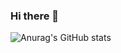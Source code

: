### Hi there 👋
![Anurag's GitHub stats](https://github-readme-stats.vercel.app/api?username=MinhuiLIANG&count_private=true)
<!--
**MinhuiLIANG/MinhuiLIANG** is a ✨ _special_ ✨ repository because its `README.md` (this file) appears on your GitHub profile.

Here are some ideas to get you started:

- 🔭 I’m currently working on ...
- 🌱 I’m currently learning ...
- 👯 I’m looking to collaborate on ...
- 🤔 I’m looking for help with ...
- 💬 Ask me about ...
- 📫 How to reach me: ...
- 😄 Pronouns: ...
- ⚡ Fun fact: ...
-->
